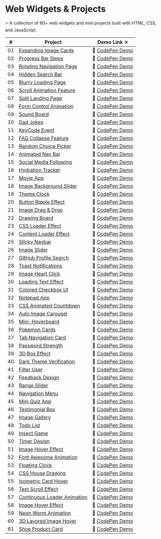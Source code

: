 # Web Widgets & Projects
:star: A collection of 60+ web widgets and mini projects built with HTML, CSS, and JavaScript.

| # | Project | Demo Link :arrow_upper_right: |
|---|---------|-----------|
| 01 | [Expanding Image Cards](01-expanding-image-cards) | :link: [CodePen Demo](https://codepen.io/sidneyshafer/pen/qBwqVWp) |
| 02 | [Progress Bar Steps](02-progress-bar-steps) | :link: [CodePen Demo](https://codepen.io/sidneyshafer/pen/oNOYoNd) |
| 03 | [Rotating Navigation Page](03-rotating-navigation) | :link: [CodePen Demo](https://codepen.io/sidneyshafer/pen/poBNdWR) |
| 04 | [Hidden Search Bar](04-hidden-search-bar) | :link: [CodePen Demo](https://codepen.io/sidneyshafer/pen/GRLNOMb) |
| 05 | [Blurry Loading Page](05-blurry-loading-page) | :link: [CodePen Demo](https://codepen.io/sidneyshafer/pen/ExJNbbE) |
| 06 | [Scroll Animation Feature](06-scroll-animation-feature) | :link: [CodePen Demo](https://codepen.io/sidneyshafer/pen/bGJBYaE) |
| 07 | [Split Landing Page](07-split-landing-page) | :link: [CodePen Demo](https://codepen.io/sidneyshafer/pen/rNbWYpY) |
| 08 | [Form Control Animation](08-form-control-animation) | :link: [CodePen Demo](https://codepen.io/sidneyshafer/pen/vYMyWpM) |
| 09 | [Sound Board](09-sound-board) | :link: [CodePen Demo](https://codepen.io/sidneyshafer/pen/bGJBYLE) |
| 10 | [Dad Jokes](10-dad-jokes) | :link: [CodePen Demo](https://codepen.io/sidneyshafer/pen/NWmbwMr) |
| 11 | [KeyCode Event](11-keycode-event) | :link: [CodePen Demo](https://codepen.io/sidneyshafer/pen/xxeRPJa) |
| 12 | [FAQ Collapse Feature](12-faq-collapse) | :link: [CodePen Demo](https://codepen.io/sidneyshafer/pen/vYMyWzq) |
| 13 | [Random Choice Picker](13-random-choice-picker) | :link: [CodePen Demo](https://codepen.io/sidneyshafer/pen/YzMpEgm) |
| 14 | [Animated Nav Bar](14-animated-nav) | :link: [CodePen Demo](https://codepen.io/sidneyshafer/pen/JjVbZoG) |
| 15 | [Social Media Following](15-social-media-following) | :link: [CodePen Demo](https://codepen.io/sidneyshafer/pen/dyLOjWg) |
| 16 | [Hydration Tracker](16-hydration-tracker) | :link: [CodePen Demo](https://codepen.io/sidneyshafer/pen/JjVbBOZ) |
| 17 | [Movie App](17-movie-app) | :link: [CodePen Demo](https://codepen.io/sidneyshafer/pen/zYXoLjR) |
| 18 | [Image Background Slider](18-image-background-slider) | :link: [CodePen Demo](https://codepen.io/sidneyshafer/pen/rNbWZWq) |
| 19 | [Theme Clock](19-theme-clock) | :link: [CodePen Demo](https://codepen.io/sidneyshafer/pen/qBwqMRz) |
| 20 | [Button Ripple Effect](20-button-ripple-effect) | :link: [CodePen Demo](https://codepen.io/sidneyshafer/pen/oNOYPQb) |
| 21 | [Image Drag & Drop](21-image-drag-and-drop) | :link: [CodePen Demo](https://codepen.io/sidneyshafer/pen/zYXoMEP) |
| 22 | [Drawing Board](22-drawing-board) | :link: [CodePen Demo](https://codepen.io/sidneyshafer/pen/XWQNyvY) |
| 23 | [CSS Loader Effect](23-css-loader-effect) | :link: [CodePen Demo](https://codepen.io/sidneyshafer/pen/RwOoEgr) |
| 24 | [Content Loader Effect](24-content-loader) | :link: [CodePen Demo](https://codepen.io/sidneyshafer/pen/wvZoRZy) |
| 25 | [Sticky Navbar](25-sticky-navbar) | :link: [CodePen Demo](https://codepen.io/sidneyshafer/pen/mdgOvbw) |
| 26 | [Image Slider](26-image-slider) | :link: [CodePen Demo](https://codepen.io/sidneyshafer/pen/dyLOaYO) |
| 27 | [GitHub Profile Search](27-github-profile-search) | :link: [CodePen Demo](https://codepen.io/sidneyshafer/pen/qBwRbOg) |
| 28 | [Toast Notifications](28-toast-notification) | :link: [CodePen Demo](https://codepen.io/sidneyshafer/pen/oNOBxJe) |
| 29 | [Image Heart Click](29-image-heart-click) | :link: [CodePen Demo](https://codepen.io/sidneyshafer/pen/qBwRNZp) |
| 30 | [Loading Text Effect](30-loading-text-effect) | :link: [CodePen Demo](https://codepen.io/sidneyshafer/pen/zYXNBZz) |
| 31 | [Colored Checkbox UI](31-colored-checkboxes) | :link: [CodePen Demo](https://codepen.io/sidneyshafer/pen/LYvxbqL) |
| 32 | [Notepad App](32-notepad-app) | :link: [CodePen Demo](https://codepen.io/sidneyshafer/pen/wvZggVG) |
| 33 | [CSS Animated Countdown](33-css-animated-countdown) | :link: [CodePen Demo](https://codepen.io/sidneyshafer/pen/PogWpPP) |
| 34 | [Auto Image Carousel](34-auto-image-carousel) | :link: [CodePen Demo](https://codepen.io/sidneyshafer/pen/YzMNZVz) |
| 35 | [Mini-Hoverboard](35-mini-hoverboard) | :link: [CodePen Demo](https://codepen.io/sidneyshafer/pen/oNOBZpv) |
| 36 | [Pokemon Cards](36-pokemon-cards) | :link: [CodePen Demo](https://codepen.io/sidneyshafer/pen/vYMgxwX) |
| 37 | [Tab Navigation Card](37-tab-navigation-card) | :link: [CodePen Demo](https://codepen.io/sidneyshafer/pen/bGJgWgK) |
| 38 | [Password Strength](38-password-strength) | :link: [CodePen Demo](https://codepen.io/sidneyshafer/pen/WNWRjKP) |
| 39 | [3D Box Effect](39-3d-box-effect) | :link: [CodePen Demo](https://codepen.io/sidneyshafer/pen/rNbjmox) |
| 40 | [Dark Theme Verification](40-dark-theme-varification) | :link: [CodePen Demo](https://codepen.io/sidneyshafer/pen/xxegjRQ) |
| 41 | [Filter User](41-filter-user) | :link: [CodePen Demo](https://codepen.io/sidneyshafer/pen/YzMNOGm) |
| 42 | [Feedback Design](42-feedback-design) | :link: [CodePen Demo](https://codepen.io/sidneyshafer/details/qBwRMVw) |
| 43 | [Range Slider](43-range-slider) | :link: [CodePen Demo](https://codepen.io/sidneyshafer/pen/VwNPEwa) |
| 44 | [Navigation Menu](44-navigation-menu) | :link: [CodePen Demo](https://codepen.io/sidneyshafer/pen/bGJgmoj) |
| 45 | [Mini Quiz App](45-mini-quiz-app) | :link: [CodePen Demo](https://codepen.io/sidneyshafer/pen/QWPdZoP) |
| 46 | [Testimonial Box](46-testimonial-box) | :link: [CodePen Demo](https://codepen.io/sidneyshafer/pen/gOygQdJ) |
| 47 | [Image Gallery](47-image-gallery) | :link: [CodePen Demo](https://codepen.io/sidneyshafer/pen/rNbjoOJ) |
| 48 | [Todo List](48-todo-list) | :link: [CodePen Demo](https://codepen.io/sidneyshafer/pen/KKYabMq) |
| 49 | [Insect Game](49-insect-game) | :link: [CodePen Demo](https://codepen.io/sidneyshafer/pen/poBRqap) |
| 50 | [Timer Design](50-timer-design) | :link: [CodePen Demo](https://codepen.io/sidneyshafer/pen/qBwRLYG) |
| 51 | [Image Hover Effect](51-image-hover-effect) | :link: [CodePen Demo](https://codepen.io/sidneyshafer/pen/QWPdYaJ) |
| 52 | [Font Awesome Animation](52-font-awesome-animation) | :link: [CodePen Demo](https://codepen.io/sidneyshafer/pen/yLrgZxd) |
| 53 | [Floating Clock](53-floating-clock) | :link: [CodePen Demo](https://codepen.io/sidneyshafer/pen/eYogxXN) |
| 54 | [CSS House Drawing](54-css-house-drawing) | :link: [CodePen Demo](https://codepen.io/sidneyshafer/pen/XWQpGbK) |
| 55 | [Isometric Card Hover](55-isometric-card-hover) | :link: [CodePen Demo](https://codepen.io/sidneyshafer/pen/abxprQN) |
| 56 | [Text Scroll Effect](56-text-scroll-effect) | :link: [CodePen Demo](https://codepen.io/sidneyshafer/pen/WNWRBPP) |
| 57 | [Continuous Loader Animation](57-continuous-loader) | :link: [CodePen Demo](https://codepen.io/sidneyshafer/pen/QWPdRRP) |
| 58 | [Image Hover Effect](58-image-hover-effect) | :link: [CodePen Demo](https://codepen.io/sidneyshafer/pen/gOygNYj) |
| 59 | [Neon Worm Animation](59-neon-worm-animation) | :link: [CodePen Demo](https://codepen.io/sidneyshafer/pen/wvZgLaN) |
| 60 | [3D Layored Image Hover](60-3d-layored-image-hover) | :link: [CodePen Demo](https://codepen.io/sidneyshafer/pen/mdgRZPj) |
| 61 | [Shoe Product Card](61-shoe-product-card) | :link: [CodePen Demo](https://codepen.io/sidneyshafer/pen/dyLNBOd) |